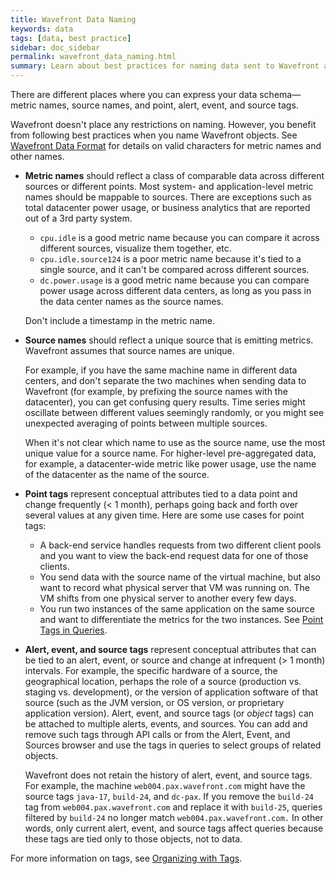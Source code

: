 ```yaml
---
title: Wavefront Data Naming
keywords: data
tags: [data, best practice]
sidebar: doc_sidebar
permalink: wavefront_data_naming.html
summary: Learn about best practices for naming data sent to Wavefront and naming Wavefront objects.
---
```

There are different places where you can express your data schema&mdash;metric names, source names, and point, alert, event, and source tags.

Wavefront doesn't place any restrictions on naming. However, you benefit from following best practices when you name Wavefront objects. See [Wavefront Data Format](wavefront_data_format.html#wavefront-data-format-fields) for details on valid characters for metric names and other names.

- **Metric names** should reflect a class of comparable data across different sources or different points. Most system- and application-level metric names should be mappable to sources. There are exceptions such as total datacenter power usage, or business analytics that are reported out of a 3rd party system.
  - `cpu.idle` is a good metric name because you can compare it across different sources, visualize them together, etc.
  - `cpu.idle.source124` is a poor metric name because it's tied to a single source, and it can't be compared across different sources.
  - `dc.power.usage` is a good metric name because you can compare power usage across different data centers, as long as you pass in the data center names as the source names.

  Don't include a timestamp in the metric name.
- **Source names** should reflect a unique source that is emitting metrics. Wavefront assumes that source names are unique.

  For example, if you have the same machine name in different data centers, and don't separate the two machines when sending data to Wavefront (for example, by prefixing the source names with the datacenter), you can get confusing query results. Time series might oscillate between different values seemingly randomly, or you might see unexpected averaging of points between multiple sources.

  When it's not clear which name to use as the source name, use the most unique value for a source name. For higher-level pre-aggregated data, for example, a datacenter-wide metric like power usage, use the name of the datacenter as the name of the source.
- **Point tags** represent conceptual attributes tied to a data point and change frequently (< 1 month), perhaps going back and forth over several values at any given time.  Here are some use cases for point tags:
  - A back-end service handles requests from two different client pools and you want to view the back-end request data for one of those clients.
  - You send data with the source name of the virtual machine, but also want to record what physical server that VM was running on. The VM shifts from one physical server to another every few days.
  - You run two instances of the same application on the same source and want to differentiate the metrics for the two instances.
  See [Point Tags in Queries](query_language_point_tags.html).
- **Alert, event, and source tags** represent conceptual attributes that can be tied to an alert, event, or source and change at infrequent (> 1 month) intervals. For example, the specific hardware of a source, the geographical location, perhaps the role of a source (production vs. staging vs. development), or the version of application software of that source (such as the JVM version, or OS version, or proprietary application version).  Alert, event, and source tags (or _object_ tags) can be attached to multiple alerts, events, and sources.  You can add and remove such tags through API calls or from the Alert, Event, and Sources browser and use the tags in queries to select groups of related objects.

  Wavefront does not retain the history of alert, event, and source tags. For example, the machine `web004.pax.wavefront.com` might have the source tags `java-17`, `build-24`, and `dc-pax`. If you remove the `build-24` tag from `web004.pax.wavefront.com` and replace it with `build-25`, queries filtered by `build-24` no longer match `web004.pax.wavefront.com.` In other words, only current alert, event, and source tags affect queries because these tags are tied only to those objects, not to data.

For more information on tags, see [Organizing with Tags](tags_overview.html).
